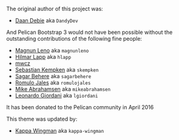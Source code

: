 The original author of this project was:

- [Daan Debie](https://github.com/DandyDev) aka `DandyDev`

And Pelican Bootstrap 3 would not have been possible without the outstanding contributions of the following fine people:

- [Magnun Leno](https://github.com/magnunleno) aka `magnunleno`
- [Hilmar Lapp](https://github.com/hlapp) aka `hlapp`
- [mwcz](https://github.com/mwcz)
- [Sebastian Kempken](https://github.com/skempken) aka `skempken`
- [Sagar Behere](https://github.com/sagarbehere) aka `sagarbehere`
- [Romulo Jales](https://github.com/romulojales) aka `romulojales`
- [Mike Abrahamsen](https://github.com/mikeabrahamsen) aka `mikeabrahamsen`
- [Leonardo Giordani](https://github.com/lgiordani) aka `lgiordani`

It has been donated to the Pelican community in April 2016

This theme was updated by:

- [Kappa Wingman](https://github.com/kappa-wingman) aka `kappa-wingman`
